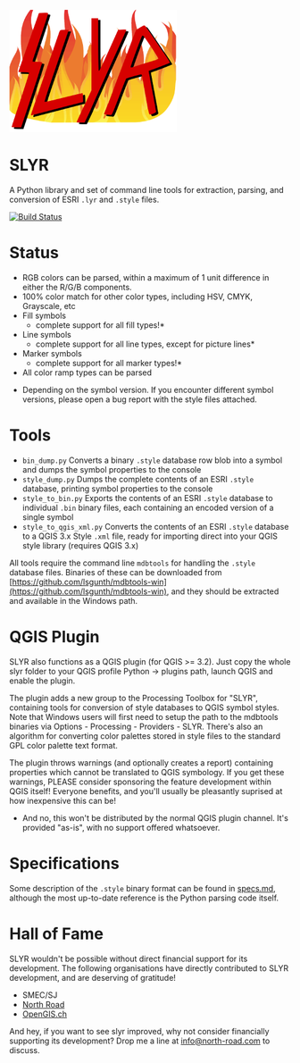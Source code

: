 ![SLYR Logo](logo.png)

# SLYR

A Python library and set of command line tools for extraction, parsing, and conversion of ESRI `.lyr` and `.style` files.

[![Build Status](https://travis-ci.org/nyalldawson/slyr.svg?branch=master)](https://travis-ci.org/nyalldawson/slyr)

Status
=====

- RGB colors can be parsed, within a maximum of 1 unit difference in either the R/G/B components.
- 100% color match for other color types, including HSV, CMYK, Grayscale, etc
- Fill symbols
    - complete support for all fill types!*
- Line symbols
    - complete support for all line types, except for picture lines*
- Marker symbols
    - complete support for all marker types!*
- All color ramp types can be parsed

* Depending on the symbol version. If you encounter different symbol versions, please open a bug report with the style files attached.

Tools
=====

 - `bin_dump.py` Converts a binary `.style` database row blob into a symbol and dumps the symbol properties to the console
 - `style_dump.py` Dumps the complete contents of an ESRI `.style` database, printing symbol properties to the console
 - `style_to_bin.py` Exports the contents of an ESRI `.style` database to individual `.bin` binary files, each containing an encoded version of a single symbol
 - `style_to_qgis_xml.py` Converts the contents of an ESRI `.style` database to a QGIS 3.x Style `.xml` file, ready for importing direct into your QGIS style library (requires QGIS 3.x)
 
 All tools require the command line `mdbtools` for handling the `.style` database files. Binaries of these can be downloaded from [https://github.com/lsgunth/mdbtools-win](https://github.com/lsgunth/mdbtools-win), and they should be extracted and available in the Windows path.
 
QGIS Plugin
===========

SLYR also functions as a QGIS plugin (for QGIS >= 3.2). Just copy the whole slyr folder to your QGIS profile Python -> plugins path, launch QGIS and enable the plugin.

The plugin adds a new group to the Processing Toolbox for "SLYR", containing tools for conversion of style databases to QGIS symbol styles. Note that Windows users will first need to setup the path to the mdbtools binaries via Options - Processing - Providers - SLYR. There's also an algorithm for converting color palettes stored in style files to the standard GPL color palette text format.

The plugin throws warnings (and optionally creates a report) containing properties which cannot be translated to QGIS symbology. If you get these warnings, PLEASE consider sponsoring the feature development within QGIS itself! Everyone benefits, and you'll usually be pleasantly suprised at how inexpensive this can be!

* And no, this won't be distributed by the normal QGIS plugin channel. It's provided "as-is", with no support offered whatsoever.
 
Specifications
==============

Some description of the `.style` binary format can be found in [specs.md](specs.md), although the most up-to-date reference is the Python parsing code itself.

Hall of Fame
============

SLYR wouldn't be possible without direct financial support for its development. The following organisations have directly contributed to SLYR development, and are deserving of gratitude!

- SMEC/SJ
- [North Road](http://north-road.com)
- [OpenGIS.ch](http://opengis.ch)

And hey, if you want to see slyr improved, why not consider financially supporting its development? Drop me a line at info@north-road.com to discuss.
